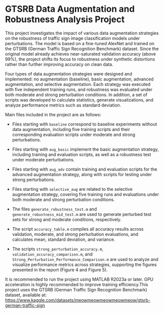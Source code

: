 # GTSRB Data Augmentation and Robustness Analysis Project

This project investigates the impact of various data augmentation strategies on the robustness of traffic sign image classification models under perturbations. The model is based on a fine-tuned AlexNet and trained on the GTSRB (German Traffic Sign Recognition Benchmark) dataset. Since the original model already achieves near-saturated validation accuracy (above 99%), the project shifts its focus to robustness under synthetic distortions rather than further improving accuracy on clean data.

Four types of data augmentation strategies were designed and implemented: no augmentation (baseline), basic augmentation, advanced augmentation, and selective augmentation. Each strategy was executed with five independent training runs, and robustness was evaluated under both moderate and strong perturbation conditions. In addition, a set of scripts was developed to calculate statistics, generate visualizations, and analyze performance metrics such as standard deviation.

Main files included in the project are as follows:

- Files starting with `baseline` correspond to baseline experiments without data augmentation, including five training scripts and their corresponding evaluation scripts under moderate and strong perturbations.

- Files starting with `aug_basic` implement the basic augmentation strategy, including training and evaluation scripts, as well as a robustness test under moderate perturbations.

- Files starting with `aug_adv` contain training and evaluation scripts for the advanced augmentation strategy, along with scripts for testing under strong perturbations.

- Files starting with `selective_aug` are related to the selective augmentation strategy, covering five training runs and evaluations under both moderate and strong perturbation conditions.

- The files `generate_robustness_test.m` and `generate_robustness_mid_test.m` are used to generate perturbed test sets for strong and moderate conditions, respectively.

- The script `accuracy_table.m` compiles all accuracy results across validation, moderate, and strong perturbation evaluations, and calculates mean, standard deviation, and variance.

- The scripts `strong_perturbation_accuracy.m`, `validation_accuracy_comparison.m`, and `Strong_Perturbation_Performance_Comparison.m` are used to analyze and visualize performance metrics across strategies, supporting the figures presented in the report (Figure 4 and Figure 5).

It is recommended to run the project using MATLAB R2023a or later. GPU acceleration is highly recommended to improve training efficiency.This project uses the GTSRB (German Traffic Sign Recognition Benchmark) dataset, available at:
https://www.kaggle.com/datasets/meowmeowmeowmeowmeow/gtsrb-german-traffic-sign
